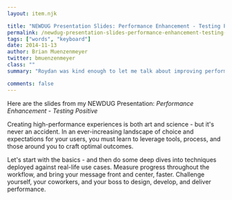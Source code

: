```yaml
---
layout: item.njk

title: "NEWDUG Presentation Slides: Performance Enhancement - Testing Positive"
permalink: /newdug-presentation-slides-performance-enhancement-testing-positive/index.html
tags: ["words", "keyboard"]
date: 2014-11-13
author: Brian Muenzenmeyer
twitter: bmuenzenmeyer
class: ""
summary: "Roydan was kind enough to let me talk about improving performance on Roydan.com"

comments: false
---
```


Here are the slides from my NEWDUG Presentation: _Performance Enhancement - Testing Positive_

Creating high-performance experiences is both art and science - but it's never an accident. In an ever-increasing landscape of choice and expectations for your users, you must learn to leverage tools, process, and those around you to craft optimal outcomes.

Let's start with the basics - and then do some deep dives into techniques deployed against real-life use cases. Measure progress throughout the workflow, and bring your message front and center, faster. Challenge yourself, your coworkers, and your boss to design, develop, and deliver performance.

<script async class="speakerdeck-embed" data-id="284759604cb9013204a7665a6dda38ed" data-ratio="1.77777777777778" src="//speakerdeck.com/assets/embed.js"></script>
